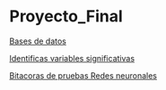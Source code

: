# Proyecto_Final

[Bases de datos](https://drive.google.com/drive/folders/15wxhxZ80t8TJ3ZLL3btXrMBlUygNJM1l)

[Identificas variables significativas](https://github.com/angyf/Proyecto_Final/blob/main/significancia%20de%20variables.R)

[Bitacoras de pruebas Redes neuronales](https://colab.research.google.com/drive/1sWfLH7xWHUapuolwRMwHnBqWE1oixyIz?usp=sharing%5D)
